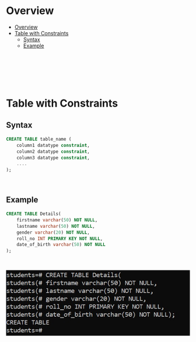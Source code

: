 # Overview

- [Overview](#overview)
- [Table with Constraints](#table-with-constraints)
  - [Syntax](#syntax)
  - [Example](#example)

&nbsp;

&nbsp;

&nbsp;

# Table with Constraints

## Syntax

```sql
CREATE TABLE table_name (
    column1 datatype constraint,
    column2 datatype constraint,
    column3 datatype constraint,
    ....
);
```

&nbsp;

## Example

```sql
CREATE TABLE Details(
    firstname varchar(50) NOT NULL,
    lastname varchar(50) NOT NULL,
    gender varchar(20) NOT NULL,
    roll_no INT PRIMARY KEY NOT NULL,
    date_of_birth varchar(50) NOT NULL
);
```

&nbsp;

<img src="../assets/Table/create-table-with-constraints.jpg">

&nbsp;

&nbsp;

&nbsp;

&nbsp;

&nbsp;
